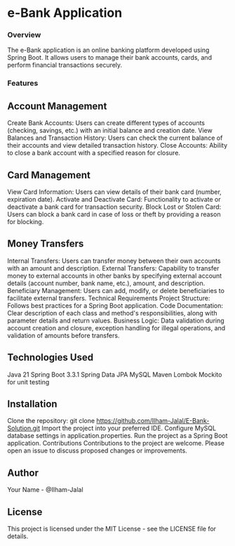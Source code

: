 # e-Bank Application
### Overview
The e-Bank application is an online banking platform developed using Spring Boot. It allows users to manage their bank accounts, cards, and perform financial transactions securely.

### Features
## Account Management
Create Bank Accounts: Users can create different types of accounts (checking, savings, etc.) with an initial balance and creation date.
View Balances and Transaction History: Users can check the current balance of their accounts and view detailed transaction history.
Close Accounts: Ability to close a bank account with a specified reason for closure.
## Card Management
View Card Information: Users can view details of their bank card (number, expiration date).
Activate and Deactivate Card: Functionality to activate or deactivate a bank card for transaction security.
Block Lost or Stolen Card: Users can block a bank card in case of loss or theft by providing a reason for blocking.
## Money Transfers
Internal Transfers: Users can transfer money between their own accounts with an amount and description.
External Transfers: Capability to transfer money to external accounts in other banks by specifying external account details (account number, bank name, etc.), amount, and description.
Beneficiary Management: Users can add, modify, or delete beneficiaries to facilitate external transfers.
Technical Requirements
Project Structure: Follows best practices for a Spring Boot application.
Code Documentation: Clear description of each class and method's responsibilities, along with parameter details and return values.
Business Logic: Data validation during account creation and closure, exception handling for illegal operations, and validation of amounts before transfers.
## Technologies Used
Java 21
Spring Boot 3.3.1
Spring Data JPA
MySQL
Maven
Lombok
Mockito for unit testing
## Installation
Clone the repository: git clone https://github.com/Ilham-Jalal/E-Bank-Solution.git
Import the project into your preferred IDE.
Configure MySQL database settings in application.properties.
Run the project as a Spring Boot application.
Contributions
Contributions to the project are welcome. Please open an issue to discuss proposed changes or improvements.

## Author
Your Name - @Ilham-Jalal

## License
This project is licensed under the MIT License - see the LICENSE file for details.
